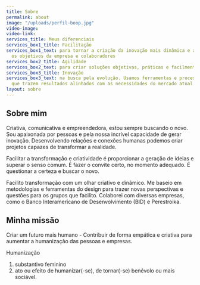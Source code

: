 ```yaml
---
title: Sobre
permalink: about
image: "/uploads/perfil-boop.jpg"
video-image: 
video-link: 
services_title: Meus diferenciais
services_box1_title: Facilitação
services_box1_text: para tornar a criação da inovação mais dinâmica e alinhada com
  os objetivos da empresa e colaboradores
services_box2_title: Agilidade
services_box2_text: para criar soluções objetivas, práticas e facilmente aplicáveis.
services_box3_title: Inovação
services_box3_text: na busca pela evolução. Usamos ferramentas e processos atualizados
  que trazem resultados alinhados com as necessidades do mercado atual.
layout: sobre
---
```


## Sobre mim

Criativa, comunicativa e empreendedora, estou sempre buscando o novo. Sou apaixonada por pessoas e pela nossa incrível capacidade de gerar inovação. Desenvolvendo relações e conexões humanas podemos criar projetos capazes de transformar a realidade.

Facilitar a transformação e criatividade é proporcionar a geração de ideias e superar o senso comum. É fazer o convite certo, no momento adequado. É questionar a certeza e buscar o novo.

Facilito transformação com um olhar criativo e dinâmico. Me baseio em metodologias e ferramentas do design para trazer novas perspectivas e questões para os grupos que facilito. Colaborei com diversas empresas, como o Banco Interamericano de Desenvolvimento (BID) e Perestroika.

## Minha missão

Criar um futuro mais humano - Contribuir de forma empática e criativa para aumentar a humanização das pessoas e empresas.

Humanização
1.	substantivo feminino
2.	ato ou efeito de humanizar(-se), de tornar(-se) benévolo ou mais sociável.